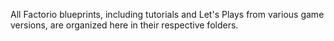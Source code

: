 All Factorio blueprints, including tutorials and Let's Plays from various game versions, are organized here in their respective folders.
